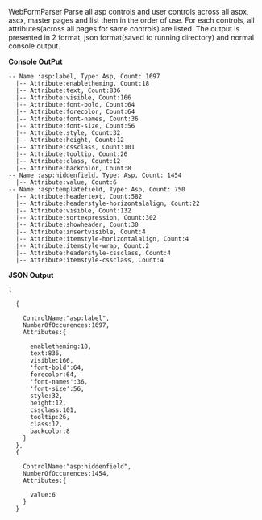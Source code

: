 WebFormParser
Parse all asp controls and user controls across all aspx, ascx, master pages and list them in the order of use. 
For each controls, all attributes(across all pages for same controls) are listed.
The output is presented in 2 format, json format(saved to running directory) and normal console output.

**Console OutPut**

```
-- Name :asp:label, Type: Asp, Count: 1697
  |-- Attribute:enabletheming, Count:18
  |-- Attribute:text, Count:836
  |-- Attribute:visible, Count:166
  |-- Attribute:font-bold, Count:64
  |-- Attribute:forecolor, Count:64
  |-- Attribute:font-names, Count:36
  |-- Attribute:font-size, Count:56
  |-- Attribute:style, Count:32
  |-- Attribute:height, Count:12
  |-- Attribute:cssclass, Count:101
  |-- Attribute:tooltip, Count:26
  |-- Attribute:class, Count:12
  |-- Attribute:backcolor, Count:8
-- Name :asp:hiddenfield, Type: Asp, Count: 1454
  |-- Attribute:value, Count:6
-- Name :asp:templatefield, Type: Asp, Count: 750
  |-- Attribute:headertext, Count:582
  |-- Attribute:headerstyle-horizontalalign, Count:22
  |-- Attribute:visible, Count:132
  |-- Attribute:sortexpression, Count:302
  |-- Attribute:showheader, Count:30
  |-- Attribute:insertvisible, Count:4
  |-- Attribute:itemstyle-horizontalalign, Count:4
  |-- Attribute:itemstyle-wrap, Count:2
  |-- Attribute:headerstyle-cssclass, Count:4
  |-- Attribute:itemstyle-cssclass, Count:4

```
**JSON Output**
```
[
 
  {
 
    ControlName:"asp:label",
    NumberOfOccurences:1697,
    Attributes:{
 
      enabletheming:18,
      text:836,
      visible:166,
      'font-bold':64,
      forecolor:64,
      'font-names':36,
      'font-size':56,
      style:32,
      height:12,
      cssclass:101,
      tooltip:26,
      class:12,
      backcolor:8
    }
  },
  {
 
    ControlName:"asp:hiddenfield",
    NumberOfOccurences:1454,
    Attributes:{
 
      value:6
    }
  }
```
